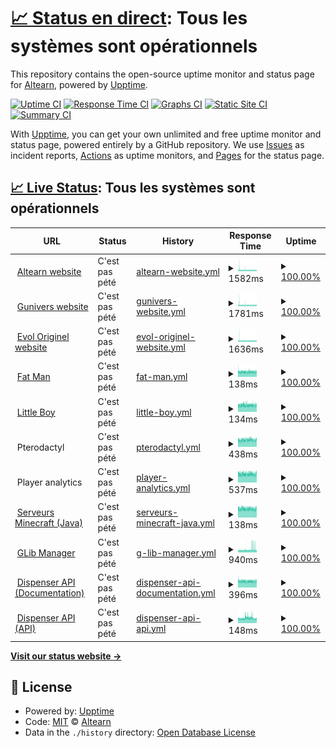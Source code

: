 # [📈 Status en direct](https://Altearn.github.io/status): <!--live status--> **Tous les systèmes sont opérationnels**

This repository contains the open-source uptime monitor and status page for [Altearn](http://altearn.xyz), powered by [Upptime](https://github.com/upptime/upptime).

[![Uptime CI](https://github.com/Altearn/status/workflows/Uptime%20CI/badge.svg)](https://github.com/Altearn/status/actions?query=workflow%3A%22Uptime+CI%22)
[![Response Time CI](https://github.com/Altearn/status/workflows/Response%20Time%20CI/badge.svg)](https://github.com/Altearn/status/actions?query=workflow%3A%22Response+Time+CI%22)
[![Graphs CI](https://github.com/Altearn/status/workflows/Graphs%20CI/badge.svg)](https://github.com/Altearn/status/actions?query=workflow%3A%22Graphs+CI%22)
[![Static Site CI](https://github.com/Altearn/status/workflows/Static%20Site%20CI/badge.svg)](https://github.com/Altearn/status/actions?query=workflow%3A%22Static+Site+CI%22)
[![Summary CI](https://github.com/Altearn/status/workflows/Summary%20CI/badge.svg)](https://github.com/Altearn/status/actions?query=workflow%3A%22Summary+CI%22)

With [Upptime](https://upptime.js.org), you can get your own unlimited and free uptime monitor and status page, powered entirely by a GitHub repository. We use [Issues](https://github.com/Altearn/status/issues) as incident reports, [Actions](https://github.com/Altearn/status/actions) as uptime monitors, and [Pages](https://Altearn.github.io/status) for the status page.

## [📈 Live Status](https://demo.upptime.js.org): <!--live status--> **Tous les systèmes sont opérationnels**

<!--start: status pages-->
<!-- This summary is generated by Upptime (https://github.com/upptime/upptime) -->
<!-- Do not edit this manually, your changes will be overwritten -->
<!-- prettier-ignore -->
| URL | Status | History | Response Time | Uptime |
| --- | ------ | ------- | ------------- | ------ |
| <img alt="" src="https://icons.duckduckgo.com/ip3/altearn.xyz.ico" height="13"> [Altearn website](https://altearn.xyz) | C'est pas pété | [altearn-website.yml](https://github.com/Altearn/status/commits/HEAD/history/altearn-website.yml) | <details><summary><img alt="Response time graph" src="./graphs/altearn-website/response-time-week.png" height="20"> 1582ms</summary><br><a href="https://status.altearn.xyz/history/altearn-website"><img alt="Response time 1176" src="https://img.shields.io/endpoint?url=https%3A%2F%2Fraw.githubusercontent.com%2FAltearn%2Fstatus%2FHEAD%2Fapi%2Faltearn-website%2Fresponse-time.json"></a><br><a href="https://status.altearn.xyz/history/altearn-website"><img alt="24-hour response time 1633" src="https://img.shields.io/endpoint?url=https%3A%2F%2Fraw.githubusercontent.com%2FAltearn%2Fstatus%2FHEAD%2Fapi%2Faltearn-website%2Fresponse-time-day.json"></a><br><a href="https://status.altearn.xyz/history/altearn-website"><img alt="7-day response time 1582" src="https://img.shields.io/endpoint?url=https%3A%2F%2Fraw.githubusercontent.com%2FAltearn%2Fstatus%2FHEAD%2Fapi%2Faltearn-website%2Fresponse-time-week.json"></a><br><a href="https://status.altearn.xyz/history/altearn-website"><img alt="30-day response time 1578" src="https://img.shields.io/endpoint?url=https%3A%2F%2Fraw.githubusercontent.com%2FAltearn%2Fstatus%2FHEAD%2Fapi%2Faltearn-website%2Fresponse-time-month.json"></a><br><a href="https://status.altearn.xyz/history/altearn-website"><img alt="1-year response time 1176" src="https://img.shields.io/endpoint?url=https%3A%2F%2Fraw.githubusercontent.com%2FAltearn%2Fstatus%2FHEAD%2Fapi%2Faltearn-website%2Fresponse-time-year.json"></a></details> | <details><summary><a href="https://status.altearn.xyz/history/altearn-website">100.00%</a></summary><a href="https://status.altearn.xyz/history/altearn-website"><img alt="All-time uptime 90.07%" src="https://img.shields.io/endpoint?url=https%3A%2F%2Fraw.githubusercontent.com%2FAltearn%2Fstatus%2FHEAD%2Fapi%2Faltearn-website%2Fuptime.json"></a><br><a href="https://status.altearn.xyz/history/altearn-website"><img alt="24-hour uptime 100.00%" src="https://img.shields.io/endpoint?url=https%3A%2F%2Fraw.githubusercontent.com%2FAltearn%2Fstatus%2FHEAD%2Fapi%2Faltearn-website%2Fuptime-day.json"></a><br><a href="https://status.altearn.xyz/history/altearn-website"><img alt="7-day uptime 100.00%" src="https://img.shields.io/endpoint?url=https%3A%2F%2Fraw.githubusercontent.com%2FAltearn%2Fstatus%2FHEAD%2Fapi%2Faltearn-website%2Fuptime-week.json"></a><br><a href="https://status.altearn.xyz/history/altearn-website"><img alt="30-day uptime 100.00%" src="https://img.shields.io/endpoint?url=https%3A%2F%2Fraw.githubusercontent.com%2FAltearn%2Fstatus%2FHEAD%2Fapi%2Faltearn-website%2Fuptime-month.json"></a><br><a href="https://status.altearn.xyz/history/altearn-website"><img alt="1-year uptime 90.07%" src="https://img.shields.io/endpoint?url=https%3A%2F%2Fraw.githubusercontent.com%2FAltearn%2Fstatus%2FHEAD%2Fapi%2Faltearn-website%2Fuptime-year.json"></a></details>
| <img alt="" src="https://icons.duckduckgo.com/ip3/gunivers.net.ico" height="13"> [Gunivers website](https://gunivers.net) | C'est pas pété | [gunivers-website.yml](https://github.com/Altearn/status/commits/HEAD/history/gunivers-website.yml) | <details><summary><img alt="Response time graph" src="./graphs/gunivers-website/response-time-week.png" height="20"> 1781ms</summary><br><a href="https://status.altearn.xyz/history/gunivers-website"><img alt="Response time 1782" src="https://img.shields.io/endpoint?url=https%3A%2F%2Fraw.githubusercontent.com%2FAltearn%2Fstatus%2FHEAD%2Fapi%2Fgunivers-website%2Fresponse-time.json"></a><br><a href="https://status.altearn.xyz/history/gunivers-website"><img alt="24-hour response time 1759" src="https://img.shields.io/endpoint?url=https%3A%2F%2Fraw.githubusercontent.com%2FAltearn%2Fstatus%2FHEAD%2Fapi%2Fgunivers-website%2Fresponse-time-day.json"></a><br><a href="https://status.altearn.xyz/history/gunivers-website"><img alt="7-day response time 1781" src="https://img.shields.io/endpoint?url=https%3A%2F%2Fraw.githubusercontent.com%2FAltearn%2Fstatus%2FHEAD%2Fapi%2Fgunivers-website%2Fresponse-time-week.json"></a><br><a href="https://status.altearn.xyz/history/gunivers-website"><img alt="30-day response time 1790" src="https://img.shields.io/endpoint?url=https%3A%2F%2Fraw.githubusercontent.com%2FAltearn%2Fstatus%2FHEAD%2Fapi%2Fgunivers-website%2Fresponse-time-month.json"></a><br><a href="https://status.altearn.xyz/history/gunivers-website"><img alt="1-year response time 1782" src="https://img.shields.io/endpoint?url=https%3A%2F%2Fraw.githubusercontent.com%2FAltearn%2Fstatus%2FHEAD%2Fapi%2Fgunivers-website%2Fresponse-time-year.json"></a></details> | <details><summary><a href="https://status.altearn.xyz/history/gunivers-website">100.00%</a></summary><a href="https://status.altearn.xyz/history/gunivers-website"><img alt="All-time uptime 90.07%" src="https://img.shields.io/endpoint?url=https%3A%2F%2Fraw.githubusercontent.com%2FAltearn%2Fstatus%2FHEAD%2Fapi%2Fgunivers-website%2Fuptime.json"></a><br><a href="https://status.altearn.xyz/history/gunivers-website"><img alt="24-hour uptime 100.00%" src="https://img.shields.io/endpoint?url=https%3A%2F%2Fraw.githubusercontent.com%2FAltearn%2Fstatus%2FHEAD%2Fapi%2Fgunivers-website%2Fuptime-day.json"></a><br><a href="https://status.altearn.xyz/history/gunivers-website"><img alt="7-day uptime 100.00%" src="https://img.shields.io/endpoint?url=https%3A%2F%2Fraw.githubusercontent.com%2FAltearn%2Fstatus%2FHEAD%2Fapi%2Fgunivers-website%2Fuptime-week.json"></a><br><a href="https://status.altearn.xyz/history/gunivers-website"><img alt="30-day uptime 100.00%" src="https://img.shields.io/endpoint?url=https%3A%2F%2Fraw.githubusercontent.com%2FAltearn%2Fstatus%2FHEAD%2Fapi%2Fgunivers-website%2Fuptime-month.json"></a><br><a href="https://status.altearn.xyz/history/gunivers-website"><img alt="1-year uptime 90.07%" src="https://img.shields.io/endpoint?url=https%3A%2F%2Fraw.githubusercontent.com%2FAltearn%2Fstatus%2FHEAD%2Fapi%2Fgunivers-website%2Fuptime-year.json"></a></details>
| <img alt="" src="https://icons.duckduckgo.com/ip3/eoriginel.fr.ico" height="13"> [Evol Originel website](https://eoriginel.fr/) | C'est pas pété | [evol-originel-website.yml](https://github.com/Altearn/status/commits/HEAD/history/evol-originel-website.yml) | <details><summary><img alt="Response time graph" src="./graphs/evol-originel-website/response-time-week.png" height="20"> 1636ms</summary><br><a href="https://status.altearn.xyz/history/evol-originel-website"><img alt="Response time 1506" src="https://img.shields.io/endpoint?url=https%3A%2F%2Fraw.githubusercontent.com%2FAltearn%2Fstatus%2FHEAD%2Fapi%2Fevol-originel-website%2Fresponse-time.json"></a><br><a href="https://status.altearn.xyz/history/evol-originel-website"><img alt="24-hour response time 1691" src="https://img.shields.io/endpoint?url=https%3A%2F%2Fraw.githubusercontent.com%2FAltearn%2Fstatus%2FHEAD%2Fapi%2Fevol-originel-website%2Fresponse-time-day.json"></a><br><a href="https://status.altearn.xyz/history/evol-originel-website"><img alt="7-day response time 1636" src="https://img.shields.io/endpoint?url=https%3A%2F%2Fraw.githubusercontent.com%2FAltearn%2Fstatus%2FHEAD%2Fapi%2Fevol-originel-website%2Fresponse-time-week.json"></a><br><a href="https://status.altearn.xyz/history/evol-originel-website"><img alt="30-day response time 1618" src="https://img.shields.io/endpoint?url=https%3A%2F%2Fraw.githubusercontent.com%2FAltearn%2Fstatus%2FHEAD%2Fapi%2Fevol-originel-website%2Fresponse-time-month.json"></a><br><a href="https://status.altearn.xyz/history/evol-originel-website"><img alt="1-year response time 1506" src="https://img.shields.io/endpoint?url=https%3A%2F%2Fraw.githubusercontent.com%2FAltearn%2Fstatus%2FHEAD%2Fapi%2Fevol-originel-website%2Fresponse-time-year.json"></a></details> | <details><summary><a href="https://status.altearn.xyz/history/evol-originel-website">100.00%</a></summary><a href="https://status.altearn.xyz/history/evol-originel-website"><img alt="All-time uptime 90.19%" src="https://img.shields.io/endpoint?url=https%3A%2F%2Fraw.githubusercontent.com%2FAltearn%2Fstatus%2FHEAD%2Fapi%2Fevol-originel-website%2Fuptime.json"></a><br><a href="https://status.altearn.xyz/history/evol-originel-website"><img alt="24-hour uptime 100.00%" src="https://img.shields.io/endpoint?url=https%3A%2F%2Fraw.githubusercontent.com%2FAltearn%2Fstatus%2FHEAD%2Fapi%2Fevol-originel-website%2Fuptime-day.json"></a><br><a href="https://status.altearn.xyz/history/evol-originel-website"><img alt="7-day uptime 100.00%" src="https://img.shields.io/endpoint?url=https%3A%2F%2Fraw.githubusercontent.com%2FAltearn%2Fstatus%2FHEAD%2Fapi%2Fevol-originel-website%2Fuptime-week.json"></a><br><a href="https://status.altearn.xyz/history/evol-originel-website"><img alt="30-day uptime 100.00%" src="https://img.shields.io/endpoint?url=https%3A%2F%2Fraw.githubusercontent.com%2FAltearn%2Fstatus%2FHEAD%2Fapi%2Fevol-originel-website%2Fuptime-month.json"></a><br><a href="https://status.altearn.xyz/history/evol-originel-website"><img alt="1-year uptime 90.19%" src="https://img.shields.io/endpoint?url=https%3A%2F%2Fraw.githubusercontent.com%2FAltearn%2Fstatus%2FHEAD%2Fapi%2Fevol-originel-website%2Fuptime-year.json"></a></details>
| <img alt="" src="https://icons.duckduckgo.com/ip3/null.ico" height="13"> [Fat Man](fm.altearn.xyz) | C'est pas pété | [fat-man.yml](https://github.com/Altearn/status/commits/HEAD/history/fat-man.yml) | <details><summary><img alt="Response time graph" src="./graphs/fat-man/response-time-week.png" height="20"> 138ms</summary><br><a href="https://status.altearn.xyz/history/fat-man"><img alt="Response time 145" src="https://img.shields.io/endpoint?url=https%3A%2F%2Fraw.githubusercontent.com%2FAltearn%2Fstatus%2FHEAD%2Fapi%2Ffat-man%2Fresponse-time.json"></a><br><a href="https://status.altearn.xyz/history/fat-man"><img alt="24-hour response time 131" src="https://img.shields.io/endpoint?url=https%3A%2F%2Fraw.githubusercontent.com%2FAltearn%2Fstatus%2FHEAD%2Fapi%2Ffat-man%2Fresponse-time-day.json"></a><br><a href="https://status.altearn.xyz/history/fat-man"><img alt="7-day response time 138" src="https://img.shields.io/endpoint?url=https%3A%2F%2Fraw.githubusercontent.com%2FAltearn%2Fstatus%2FHEAD%2Fapi%2Ffat-man%2Fresponse-time-week.json"></a><br><a href="https://status.altearn.xyz/history/fat-man"><img alt="30-day response time 139" src="https://img.shields.io/endpoint?url=https%3A%2F%2Fraw.githubusercontent.com%2FAltearn%2Fstatus%2FHEAD%2Fapi%2Ffat-man%2Fresponse-time-month.json"></a><br><a href="https://status.altearn.xyz/history/fat-man"><img alt="1-year response time 145" src="https://img.shields.io/endpoint?url=https%3A%2F%2Fraw.githubusercontent.com%2FAltearn%2Fstatus%2FHEAD%2Fapi%2Ffat-man%2Fresponse-time-year.json"></a></details> | <details><summary><a href="https://status.altearn.xyz/history/fat-man">100.00%</a></summary><a href="https://status.altearn.xyz/history/fat-man"><img alt="All-time uptime 100.00%" src="https://img.shields.io/endpoint?url=https%3A%2F%2Fraw.githubusercontent.com%2FAltearn%2Fstatus%2FHEAD%2Fapi%2Ffat-man%2Fuptime.json"></a><br><a href="https://status.altearn.xyz/history/fat-man"><img alt="24-hour uptime 100.00%" src="https://img.shields.io/endpoint?url=https%3A%2F%2Fraw.githubusercontent.com%2FAltearn%2Fstatus%2FHEAD%2Fapi%2Ffat-man%2Fuptime-day.json"></a><br><a href="https://status.altearn.xyz/history/fat-man"><img alt="7-day uptime 100.00%" src="https://img.shields.io/endpoint?url=https%3A%2F%2Fraw.githubusercontent.com%2FAltearn%2Fstatus%2FHEAD%2Fapi%2Ffat-man%2Fuptime-week.json"></a><br><a href="https://status.altearn.xyz/history/fat-man"><img alt="30-day uptime 100.00%" src="https://img.shields.io/endpoint?url=https%3A%2F%2Fraw.githubusercontent.com%2FAltearn%2Fstatus%2FHEAD%2Fapi%2Ffat-man%2Fuptime-month.json"></a><br><a href="https://status.altearn.xyz/history/fat-man"><img alt="1-year uptime 100.00%" src="https://img.shields.io/endpoint?url=https%3A%2F%2Fraw.githubusercontent.com%2FAltearn%2Fstatus%2FHEAD%2Fapi%2Ffat-man%2Fuptime-year.json"></a></details>
| <img alt="" src="https://icons.duckduckgo.com/ip3/null.ico" height="13"> [Little Boy](lb.altearn.xyz) | C'est pas pété | [little-boy.yml](https://github.com/Altearn/status/commits/HEAD/history/little-boy.yml) | <details><summary><img alt="Response time graph" src="./graphs/little-boy/response-time-week.png" height="20"> 134ms</summary><br><a href="https://status.altearn.xyz/history/little-boy"><img alt="Response time 138" src="https://img.shields.io/endpoint?url=https%3A%2F%2Fraw.githubusercontent.com%2FAltearn%2Fstatus%2FHEAD%2Fapi%2Flittle-boy%2Fresponse-time.json"></a><br><a href="https://status.altearn.xyz/history/little-boy"><img alt="24-hour response time 134" src="https://img.shields.io/endpoint?url=https%3A%2F%2Fraw.githubusercontent.com%2FAltearn%2Fstatus%2FHEAD%2Fapi%2Flittle-boy%2Fresponse-time-day.json"></a><br><a href="https://status.altearn.xyz/history/little-boy"><img alt="7-day response time 134" src="https://img.shields.io/endpoint?url=https%3A%2F%2Fraw.githubusercontent.com%2FAltearn%2Fstatus%2FHEAD%2Fapi%2Flittle-boy%2Fresponse-time-week.json"></a><br><a href="https://status.altearn.xyz/history/little-boy"><img alt="30-day response time 133" src="https://img.shields.io/endpoint?url=https%3A%2F%2Fraw.githubusercontent.com%2FAltearn%2Fstatus%2FHEAD%2Fapi%2Flittle-boy%2Fresponse-time-month.json"></a><br><a href="https://status.altearn.xyz/history/little-boy"><img alt="1-year response time 138" src="https://img.shields.io/endpoint?url=https%3A%2F%2Fraw.githubusercontent.com%2FAltearn%2Fstatus%2FHEAD%2Fapi%2Flittle-boy%2Fresponse-time-year.json"></a></details> | <details><summary><a href="https://status.altearn.xyz/history/little-boy">100.00%</a></summary><a href="https://status.altearn.xyz/history/little-boy"><img alt="All-time uptime 99.47%" src="https://img.shields.io/endpoint?url=https%3A%2F%2Fraw.githubusercontent.com%2FAltearn%2Fstatus%2FHEAD%2Fapi%2Flittle-boy%2Fuptime.json"></a><br><a href="https://status.altearn.xyz/history/little-boy"><img alt="24-hour uptime 100.00%" src="https://img.shields.io/endpoint?url=https%3A%2F%2Fraw.githubusercontent.com%2FAltearn%2Fstatus%2FHEAD%2Fapi%2Flittle-boy%2Fuptime-day.json"></a><br><a href="https://status.altearn.xyz/history/little-boy"><img alt="7-day uptime 100.00%" src="https://img.shields.io/endpoint?url=https%3A%2F%2Fraw.githubusercontent.com%2FAltearn%2Fstatus%2FHEAD%2Fapi%2Flittle-boy%2Fuptime-week.json"></a><br><a href="https://status.altearn.xyz/history/little-boy"><img alt="30-day uptime 100.00%" src="https://img.shields.io/endpoint?url=https%3A%2F%2Fraw.githubusercontent.com%2FAltearn%2Fstatus%2FHEAD%2Fapi%2Flittle-boy%2Fuptime-month.json"></a><br><a href="https://status.altearn.xyz/history/little-boy"><img alt="1-year uptime 99.47%" src="https://img.shields.io/endpoint?url=https%3A%2F%2Fraw.githubusercontent.com%2FAltearn%2Fstatus%2FHEAD%2Fapi%2Flittle-boy%2Fuptime-year.json"></a></details>
| <img alt="" src="https://icons.duckduckgo.com/ip3/null.ico" height="13"> Pterodactyl | C'est pas pété | [pterodactyl.yml](https://github.com/Altearn/status/commits/HEAD/history/pterodactyl.yml) | <details><summary><img alt="Response time graph" src="./graphs/pterodactyl/response-time-week.png" height="20"> 438ms</summary><br><a href="https://status.altearn.xyz/history/pterodactyl"><img alt="Response time 489" src="https://img.shields.io/endpoint?url=https%3A%2F%2Fraw.githubusercontent.com%2FAltearn%2Fstatus%2FHEAD%2Fapi%2Fpterodactyl%2Fresponse-time.json"></a><br><a href="https://status.altearn.xyz/history/pterodactyl"><img alt="24-hour response time 417" src="https://img.shields.io/endpoint?url=https%3A%2F%2Fraw.githubusercontent.com%2FAltearn%2Fstatus%2FHEAD%2Fapi%2Fpterodactyl%2Fresponse-time-day.json"></a><br><a href="https://status.altearn.xyz/history/pterodactyl"><img alt="7-day response time 438" src="https://img.shields.io/endpoint?url=https%3A%2F%2Fraw.githubusercontent.com%2FAltearn%2Fstatus%2FHEAD%2Fapi%2Fpterodactyl%2Fresponse-time-week.json"></a><br><a href="https://status.altearn.xyz/history/pterodactyl"><img alt="30-day response time 449" src="https://img.shields.io/endpoint?url=https%3A%2F%2Fraw.githubusercontent.com%2FAltearn%2Fstatus%2FHEAD%2Fapi%2Fpterodactyl%2Fresponse-time-month.json"></a><br><a href="https://status.altearn.xyz/history/pterodactyl"><img alt="1-year response time 489" src="https://img.shields.io/endpoint?url=https%3A%2F%2Fraw.githubusercontent.com%2FAltearn%2Fstatus%2FHEAD%2Fapi%2Fpterodactyl%2Fresponse-time-year.json"></a></details> | <details><summary><a href="https://status.altearn.xyz/history/pterodactyl">100.00%</a></summary><a href="https://status.altearn.xyz/history/pterodactyl"><img alt="All-time uptime 100.00%" src="https://img.shields.io/endpoint?url=https%3A%2F%2Fraw.githubusercontent.com%2FAltearn%2Fstatus%2FHEAD%2Fapi%2Fpterodactyl%2Fuptime.json"></a><br><a href="https://status.altearn.xyz/history/pterodactyl"><img alt="24-hour uptime 100.00%" src="https://img.shields.io/endpoint?url=https%3A%2F%2Fraw.githubusercontent.com%2FAltearn%2Fstatus%2FHEAD%2Fapi%2Fpterodactyl%2Fuptime-day.json"></a><br><a href="https://status.altearn.xyz/history/pterodactyl"><img alt="7-day uptime 100.00%" src="https://img.shields.io/endpoint?url=https%3A%2F%2Fraw.githubusercontent.com%2FAltearn%2Fstatus%2FHEAD%2Fapi%2Fpterodactyl%2Fuptime-week.json"></a><br><a href="https://status.altearn.xyz/history/pterodactyl"><img alt="30-day uptime 100.00%" src="https://img.shields.io/endpoint?url=https%3A%2F%2Fraw.githubusercontent.com%2FAltearn%2Fstatus%2FHEAD%2Fapi%2Fpterodactyl%2Fuptime-month.json"></a><br><a href="https://status.altearn.xyz/history/pterodactyl"><img alt="1-year uptime 100.00%" src="https://img.shields.io/endpoint?url=https%3A%2F%2Fraw.githubusercontent.com%2FAltearn%2Fstatus%2FHEAD%2Fapi%2Fpterodactyl%2Fuptime-year.json"></a></details>
| <img alt="" src="https://icons.duckduckgo.com/ip3/null.ico" height="13"> Player analytics | C'est pas pété | [player-analytics.yml](https://github.com/Altearn/status/commits/HEAD/history/player-analytics.yml) | <details><summary><img alt="Response time graph" src="./graphs/player-analytics/response-time-week.png" height="20"> 537ms</summary><br><a href="https://status.altearn.xyz/history/player-analytics"><img alt="Response time 534" src="https://img.shields.io/endpoint?url=https%3A%2F%2Fraw.githubusercontent.com%2FAltearn%2Fstatus%2FHEAD%2Fapi%2Fplayer-analytics%2Fresponse-time.json"></a><br><a href="https://status.altearn.xyz/history/player-analytics"><img alt="24-hour response time 526" src="https://img.shields.io/endpoint?url=https%3A%2F%2Fraw.githubusercontent.com%2FAltearn%2Fstatus%2FHEAD%2Fapi%2Fplayer-analytics%2Fresponse-time-day.json"></a><br><a href="https://status.altearn.xyz/history/player-analytics"><img alt="7-day response time 537" src="https://img.shields.io/endpoint?url=https%3A%2F%2Fraw.githubusercontent.com%2FAltearn%2Fstatus%2FHEAD%2Fapi%2Fplayer-analytics%2Fresponse-time-week.json"></a><br><a href="https://status.altearn.xyz/history/player-analytics"><img alt="30-day response time 546" src="https://img.shields.io/endpoint?url=https%3A%2F%2Fraw.githubusercontent.com%2FAltearn%2Fstatus%2FHEAD%2Fapi%2Fplayer-analytics%2Fresponse-time-month.json"></a><br><a href="https://status.altearn.xyz/history/player-analytics"><img alt="1-year response time 534" src="https://img.shields.io/endpoint?url=https%3A%2F%2Fraw.githubusercontent.com%2FAltearn%2Fstatus%2FHEAD%2Fapi%2Fplayer-analytics%2Fresponse-time-year.json"></a></details> | <details><summary><a href="https://status.altearn.xyz/history/player-analytics">100.00%</a></summary><a href="https://status.altearn.xyz/history/player-analytics"><img alt="All-time uptime 100.00%" src="https://img.shields.io/endpoint?url=https%3A%2F%2Fraw.githubusercontent.com%2FAltearn%2Fstatus%2FHEAD%2Fapi%2Fplayer-analytics%2Fuptime.json"></a><br><a href="https://status.altearn.xyz/history/player-analytics"><img alt="24-hour uptime 100.00%" src="https://img.shields.io/endpoint?url=https%3A%2F%2Fraw.githubusercontent.com%2FAltearn%2Fstatus%2FHEAD%2Fapi%2Fplayer-analytics%2Fuptime-day.json"></a><br><a href="https://status.altearn.xyz/history/player-analytics"><img alt="7-day uptime 100.00%" src="https://img.shields.io/endpoint?url=https%3A%2F%2Fraw.githubusercontent.com%2FAltearn%2Fstatus%2FHEAD%2Fapi%2Fplayer-analytics%2Fuptime-week.json"></a><br><a href="https://status.altearn.xyz/history/player-analytics"><img alt="30-day uptime 100.00%" src="https://img.shields.io/endpoint?url=https%3A%2F%2Fraw.githubusercontent.com%2FAltearn%2Fstatus%2FHEAD%2Fapi%2Fplayer-analytics%2Fuptime-month.json"></a><br><a href="https://status.altearn.xyz/history/player-analytics"><img alt="1-year uptime 100.00%" src="https://img.shields.io/endpoint?url=https%3A%2F%2Fraw.githubusercontent.com%2FAltearn%2Fstatus%2FHEAD%2Fapi%2Fplayer-analytics%2Fuptime-year.json"></a></details>
| <img alt="" src="https://icons.duckduckgo.com/ip3/null.ico" height="13"> [Serveurs Minecraft (Java)](play.gunivers.net) | C'est pas pété | [serveurs-minecraft-java.yml](https://github.com/Altearn/status/commits/HEAD/history/serveurs-minecraft-java.yml) | <details><summary><img alt="Response time graph" src="./graphs/serveurs-minecraft-java/response-time-week.png" height="20"> 138ms</summary><br><a href="https://status.altearn.xyz/history/serveurs-minecraft-java"><img alt="Response time 144" src="https://img.shields.io/endpoint?url=https%3A%2F%2Fraw.githubusercontent.com%2FAltearn%2Fstatus%2FHEAD%2Fapi%2Fserveurs-minecraft-java%2Fresponse-time.json"></a><br><a href="https://status.altearn.xyz/history/serveurs-minecraft-java"><img alt="24-hour response time 136" src="https://img.shields.io/endpoint?url=https%3A%2F%2Fraw.githubusercontent.com%2FAltearn%2Fstatus%2FHEAD%2Fapi%2Fserveurs-minecraft-java%2Fresponse-time-day.json"></a><br><a href="https://status.altearn.xyz/history/serveurs-minecraft-java"><img alt="7-day response time 138" src="https://img.shields.io/endpoint?url=https%3A%2F%2Fraw.githubusercontent.com%2FAltearn%2Fstatus%2FHEAD%2Fapi%2Fserveurs-minecraft-java%2Fresponse-time-week.json"></a><br><a href="https://status.altearn.xyz/history/serveurs-minecraft-java"><img alt="30-day response time 139" src="https://img.shields.io/endpoint?url=https%3A%2F%2Fraw.githubusercontent.com%2FAltearn%2Fstatus%2FHEAD%2Fapi%2Fserveurs-minecraft-java%2Fresponse-time-month.json"></a><br><a href="https://status.altearn.xyz/history/serveurs-minecraft-java"><img alt="1-year response time 144" src="https://img.shields.io/endpoint?url=https%3A%2F%2Fraw.githubusercontent.com%2FAltearn%2Fstatus%2FHEAD%2Fapi%2Fserveurs-minecraft-java%2Fresponse-time-year.json"></a></details> | <details><summary><a href="https://status.altearn.xyz/history/serveurs-minecraft-java">100.00%</a></summary><a href="https://status.altearn.xyz/history/serveurs-minecraft-java"><img alt="All-time uptime 100.00%" src="https://img.shields.io/endpoint?url=https%3A%2F%2Fraw.githubusercontent.com%2FAltearn%2Fstatus%2FHEAD%2Fapi%2Fserveurs-minecraft-java%2Fuptime.json"></a><br><a href="https://status.altearn.xyz/history/serveurs-minecraft-java"><img alt="24-hour uptime 100.00%" src="https://img.shields.io/endpoint?url=https%3A%2F%2Fraw.githubusercontent.com%2FAltearn%2Fstatus%2FHEAD%2Fapi%2Fserveurs-minecraft-java%2Fuptime-day.json"></a><br><a href="https://status.altearn.xyz/history/serveurs-minecraft-java"><img alt="7-day uptime 100.00%" src="https://img.shields.io/endpoint?url=https%3A%2F%2Fraw.githubusercontent.com%2FAltearn%2Fstatus%2FHEAD%2Fapi%2Fserveurs-minecraft-java%2Fuptime-week.json"></a><br><a href="https://status.altearn.xyz/history/serveurs-minecraft-java"><img alt="30-day uptime 100.00%" src="https://img.shields.io/endpoint?url=https%3A%2F%2Fraw.githubusercontent.com%2FAltearn%2Fstatus%2FHEAD%2Fapi%2Fserveurs-minecraft-java%2Fuptime-month.json"></a><br><a href="https://status.altearn.xyz/history/serveurs-minecraft-java"><img alt="1-year uptime 100.00%" src="https://img.shields.io/endpoint?url=https%3A%2F%2Fraw.githubusercontent.com%2FAltearn%2Fstatus%2FHEAD%2Fapi%2Fserveurs-minecraft-java%2Fuptime-year.json"></a></details>
| <img alt="" src="https://icons.duckduckgo.com/ip3/glib.gunivers.net.ico" height="13"> [GLib Manager](https://glib.gunivers.net/) | C'est pas pété | [g-lib-manager.yml](https://github.com/Altearn/status/commits/HEAD/history/g-lib-manager.yml) | <details><summary><img alt="Response time graph" src="./graphs/g-lib-manager/response-time-week.png" height="20"> 940ms</summary><br><a href="https://status.altearn.xyz/history/g-lib-manager"><img alt="Response time 1064" src="https://img.shields.io/endpoint?url=https%3A%2F%2Fraw.githubusercontent.com%2FAltearn%2Fstatus%2FHEAD%2Fapi%2Fg-lib-manager%2Fresponse-time.json"></a><br><a href="https://status.altearn.xyz/history/g-lib-manager"><img alt="24-hour response time 953" src="https://img.shields.io/endpoint?url=https%3A%2F%2Fraw.githubusercontent.com%2FAltearn%2Fstatus%2FHEAD%2Fapi%2Fg-lib-manager%2Fresponse-time-day.json"></a><br><a href="https://status.altearn.xyz/history/g-lib-manager"><img alt="7-day response time 940" src="https://img.shields.io/endpoint?url=https%3A%2F%2Fraw.githubusercontent.com%2FAltearn%2Fstatus%2FHEAD%2Fapi%2Fg-lib-manager%2Fresponse-time-week.json"></a><br><a href="https://status.altearn.xyz/history/g-lib-manager"><img alt="30-day response time 844" src="https://img.shields.io/endpoint?url=https%3A%2F%2Fraw.githubusercontent.com%2FAltearn%2Fstatus%2FHEAD%2Fapi%2Fg-lib-manager%2Fresponse-time-month.json"></a><br><a href="https://status.altearn.xyz/history/g-lib-manager"><img alt="1-year response time 1064" src="https://img.shields.io/endpoint?url=https%3A%2F%2Fraw.githubusercontent.com%2FAltearn%2Fstatus%2FHEAD%2Fapi%2Fg-lib-manager%2Fresponse-time-year.json"></a></details> | <details><summary><a href="https://status.altearn.xyz/history/g-lib-manager">100.00%</a></summary><a href="https://status.altearn.xyz/history/g-lib-manager"><img alt="All-time uptime 99.95%" src="https://img.shields.io/endpoint?url=https%3A%2F%2Fraw.githubusercontent.com%2FAltearn%2Fstatus%2FHEAD%2Fapi%2Fg-lib-manager%2Fuptime.json"></a><br><a href="https://status.altearn.xyz/history/g-lib-manager"><img alt="24-hour uptime 100.00%" src="https://img.shields.io/endpoint?url=https%3A%2F%2Fraw.githubusercontent.com%2FAltearn%2Fstatus%2FHEAD%2Fapi%2Fg-lib-manager%2Fuptime-day.json"></a><br><a href="https://status.altearn.xyz/history/g-lib-manager"><img alt="7-day uptime 100.00%" src="https://img.shields.io/endpoint?url=https%3A%2F%2Fraw.githubusercontent.com%2FAltearn%2Fstatus%2FHEAD%2Fapi%2Fg-lib-manager%2Fuptime-week.json"></a><br><a href="https://status.altearn.xyz/history/g-lib-manager"><img alt="30-day uptime 100.00%" src="https://img.shields.io/endpoint?url=https%3A%2F%2Fraw.githubusercontent.com%2FAltearn%2Fstatus%2FHEAD%2Fapi%2Fg-lib-manager%2Fuptime-month.json"></a><br><a href="https://status.altearn.xyz/history/g-lib-manager"><img alt="1-year uptime 99.95%" src="https://img.shields.io/endpoint?url=https%3A%2F%2Fraw.githubusercontent.com%2FAltearn%2Fstatus%2FHEAD%2Fapi%2Fg-lib-manager%2Fuptime-year.json"></a></details>
| <img alt="" src="https://icons.duckduckgo.com/ip3/dispenser.gunivers.net.ico" height="13"> [Dispenser API (Documentation)](https://dispenser.gunivers.net/) | C'est pas pété | [dispenser-api-documentation.yml](https://github.com/Altearn/status/commits/HEAD/history/dispenser-api-documentation.yml) | <details><summary><img alt="Response time graph" src="./graphs/dispenser-api-documentation/response-time-week.png" height="20"> 396ms</summary><br><a href="https://status.altearn.xyz/history/dispenser-api-documentation"><img alt="Response time 393" src="https://img.shields.io/endpoint?url=https%3A%2F%2Fraw.githubusercontent.com%2FAltearn%2Fstatus%2FHEAD%2Fapi%2Fdispenser-api-documentation%2Fresponse-time.json"></a><br><a href="https://status.altearn.xyz/history/dispenser-api-documentation"><img alt="24-hour response time 396" src="https://img.shields.io/endpoint?url=https%3A%2F%2Fraw.githubusercontent.com%2FAltearn%2Fstatus%2FHEAD%2Fapi%2Fdispenser-api-documentation%2Fresponse-time-day.json"></a><br><a href="https://status.altearn.xyz/history/dispenser-api-documentation"><img alt="7-day response time 396" src="https://img.shields.io/endpoint?url=https%3A%2F%2Fraw.githubusercontent.com%2FAltearn%2Fstatus%2FHEAD%2Fapi%2Fdispenser-api-documentation%2Fresponse-time-week.json"></a><br><a href="https://status.altearn.xyz/history/dispenser-api-documentation"><img alt="30-day response time 399" src="https://img.shields.io/endpoint?url=https%3A%2F%2Fraw.githubusercontent.com%2FAltearn%2Fstatus%2FHEAD%2Fapi%2Fdispenser-api-documentation%2Fresponse-time-month.json"></a><br><a href="https://status.altearn.xyz/history/dispenser-api-documentation"><img alt="1-year response time 393" src="https://img.shields.io/endpoint?url=https%3A%2F%2Fraw.githubusercontent.com%2FAltearn%2Fstatus%2FHEAD%2Fapi%2Fdispenser-api-documentation%2Fresponse-time-year.json"></a></details> | <details><summary><a href="https://status.altearn.xyz/history/dispenser-api-documentation">100.00%</a></summary><a href="https://status.altearn.xyz/history/dispenser-api-documentation"><img alt="All-time uptime 99.25%" src="https://img.shields.io/endpoint?url=https%3A%2F%2Fraw.githubusercontent.com%2FAltearn%2Fstatus%2FHEAD%2Fapi%2Fdispenser-api-documentation%2Fuptime.json"></a><br><a href="https://status.altearn.xyz/history/dispenser-api-documentation"><img alt="24-hour uptime 100.00%" src="https://img.shields.io/endpoint?url=https%3A%2F%2Fraw.githubusercontent.com%2FAltearn%2Fstatus%2FHEAD%2Fapi%2Fdispenser-api-documentation%2Fuptime-day.json"></a><br><a href="https://status.altearn.xyz/history/dispenser-api-documentation"><img alt="7-day uptime 100.00%" src="https://img.shields.io/endpoint?url=https%3A%2F%2Fraw.githubusercontent.com%2FAltearn%2Fstatus%2FHEAD%2Fapi%2Fdispenser-api-documentation%2Fuptime-week.json"></a><br><a href="https://status.altearn.xyz/history/dispenser-api-documentation"><img alt="30-day uptime 100.00%" src="https://img.shields.io/endpoint?url=https%3A%2F%2Fraw.githubusercontent.com%2FAltearn%2Fstatus%2FHEAD%2Fapi%2Fdispenser-api-documentation%2Fuptime-month.json"></a><br><a href="https://status.altearn.xyz/history/dispenser-api-documentation"><img alt="1-year uptime 99.25%" src="https://img.shields.io/endpoint?url=https%3A%2F%2Fraw.githubusercontent.com%2FAltearn%2Fstatus%2FHEAD%2Fapi%2Fdispenser-api-documentation%2Fuptime-year.json"></a></details>
| <img alt="" src="https://icons.duckduckgo.com/ip3/dispenser.gunivers.net.ico" height="13"> [Dispenser API (API)](https://dispenser.gunivers.net/api/versions) | C'est pas pété | [dispenser-api-api.yml](https://github.com/Altearn/status/commits/HEAD/history/dispenser-api-api.yml) | <details><summary><img alt="Response time graph" src="./graphs/dispenser-api-api/response-time-week.png" height="20"> 148ms</summary><br><a href="https://status.altearn.xyz/history/dispenser-api-api"><img alt="Response time 217" src="https://img.shields.io/endpoint?url=https%3A%2F%2Fraw.githubusercontent.com%2FAltearn%2Fstatus%2FHEAD%2Fapi%2Fdispenser-api-api%2Fresponse-time.json"></a><br><a href="https://status.altearn.xyz/history/dispenser-api-api"><img alt="24-hour response time 126" src="https://img.shields.io/endpoint?url=https%3A%2F%2Fraw.githubusercontent.com%2FAltearn%2Fstatus%2FHEAD%2Fapi%2Fdispenser-api-api%2Fresponse-time-day.json"></a><br><a href="https://status.altearn.xyz/history/dispenser-api-api"><img alt="7-day response time 148" src="https://img.shields.io/endpoint?url=https%3A%2F%2Fraw.githubusercontent.com%2FAltearn%2Fstatus%2FHEAD%2Fapi%2Fdispenser-api-api%2Fresponse-time-week.json"></a><br><a href="https://status.altearn.xyz/history/dispenser-api-api"><img alt="30-day response time 167" src="https://img.shields.io/endpoint?url=https%3A%2F%2Fraw.githubusercontent.com%2FAltearn%2Fstatus%2FHEAD%2Fapi%2Fdispenser-api-api%2Fresponse-time-month.json"></a><br><a href="https://status.altearn.xyz/history/dispenser-api-api"><img alt="1-year response time 217" src="https://img.shields.io/endpoint?url=https%3A%2F%2Fraw.githubusercontent.com%2FAltearn%2Fstatus%2FHEAD%2Fapi%2Fdispenser-api-api%2Fresponse-time-year.json"></a></details> | <details><summary><a href="https://status.altearn.xyz/history/dispenser-api-api">100.00%</a></summary><a href="https://status.altearn.xyz/history/dispenser-api-api"><img alt="All-time uptime 99.23%" src="https://img.shields.io/endpoint?url=https%3A%2F%2Fraw.githubusercontent.com%2FAltearn%2Fstatus%2FHEAD%2Fapi%2Fdispenser-api-api%2Fuptime.json"></a><br><a href="https://status.altearn.xyz/history/dispenser-api-api"><img alt="24-hour uptime 100.00%" src="https://img.shields.io/endpoint?url=https%3A%2F%2Fraw.githubusercontent.com%2FAltearn%2Fstatus%2FHEAD%2Fapi%2Fdispenser-api-api%2Fuptime-day.json"></a><br><a href="https://status.altearn.xyz/history/dispenser-api-api"><img alt="7-day uptime 100.00%" src="https://img.shields.io/endpoint?url=https%3A%2F%2Fraw.githubusercontent.com%2FAltearn%2Fstatus%2FHEAD%2Fapi%2Fdispenser-api-api%2Fuptime-week.json"></a><br><a href="https://status.altearn.xyz/history/dispenser-api-api"><img alt="30-day uptime 100.00%" src="https://img.shields.io/endpoint?url=https%3A%2F%2Fraw.githubusercontent.com%2FAltearn%2Fstatus%2FHEAD%2Fapi%2Fdispenser-api-api%2Fuptime-month.json"></a><br><a href="https://status.altearn.xyz/history/dispenser-api-api"><img alt="1-year uptime 99.23%" src="https://img.shields.io/endpoint?url=https%3A%2F%2Fraw.githubusercontent.com%2FAltearn%2Fstatus%2FHEAD%2Fapi%2Fdispenser-api-api%2Fuptime-year.json"></a></details>

<!--end: status pages-->

[**Visit our status website →**](https://Altearn.github.io/status)

## 📄 License

- Powered by: [Upptime](https://github.com/upptime/upptime)
- Code: [MIT](./LICENSE) © [Altearn](http://altearn.xyz)
- Data in the `./history` directory: [Open Database License](https://opendatacommons.org/licenses/odbl/1-0/)
